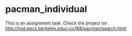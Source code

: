 # pacman_individual
This is an assignment task.
Check the project on http://inst.eecs.berkeley.edu/~cs188/pacman/search.html